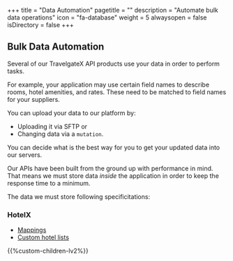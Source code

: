 +++
title = "Data Automation"
pagetitle = ""
description = "Automate bulk data operations"
icon = "fa-database" 
weight = 5
alwaysopen = false
isDirectory = false
+++

## Bulk Data Automation

Several of our TravelgateX API products use your data in order to perform tasks.

For example, your application may use certain field names to describe rooms, hotel amenities, and rates. These need to be matched to field names for your suppliers.  

You can upload your data to our platform by:
- Uploading it via SFTP or
- Changing data via a `mutation`. 

You can decide what is the best way for you to get your updated data into our servers.

Our APIs have been built from the ground up with performance in mind. That means we must store data _inside_ the application in order to keep the response time to a minimum. 

The data we must store following specificitations:
### HotelX
* [Mappings](/hotelx/plugins/mapping/)
* [Custom hotel lists](/hotelx/concepts/content/)

{{%custom-children-lv2%}}

